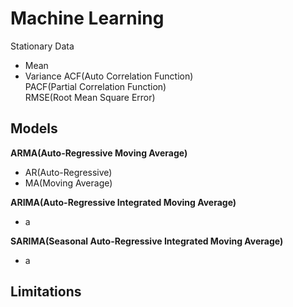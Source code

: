 # Machine Learning
Stationary Data
- Mean
- Variance
ACF(Auto Correlation Function)  
PACF(Partial Correlation Function)  
RMSE(Root Mean Square Error)  

## Models
**ARMA(Auto-Regressive Moving Average)**
- AR(Auto-Regressive)
- MA(Moving Average)

**ARIMA(Auto-Regressive Integrated Moving Average)**  
-  a

**SARIMA(Seasonal Auto-Regressive Integrated Moving Average)**  
-  a  

## Limitations
